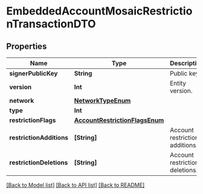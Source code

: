 # EmbeddedAccountMosaicRestrictionTransactionDTO

## Properties
Name | Type | Description | Notes
------------ | ------------- | ------------- | -------------
**signerPublicKey** | **String** | Public key. | 
**version** | **Int** | Entity version. | 
**network** | [**NetworkTypeEnum**](NetworkTypeEnum.md) |  | 
**type** | **Int** |  | 
**restrictionFlags** | [**AccountRestrictionFlagsEnum**](AccountRestrictionFlagsEnum.md) |  | 
**restrictionAdditions** | **[String]** | Account restriction additions. | 
**restrictionDeletions** | **[String]** | Account restriction deletions. | 

[[Back to Model list]](../README.md#documentation-for-models) [[Back to API list]](../README.md#documentation-for-api-endpoints) [[Back to README]](../README.md)


